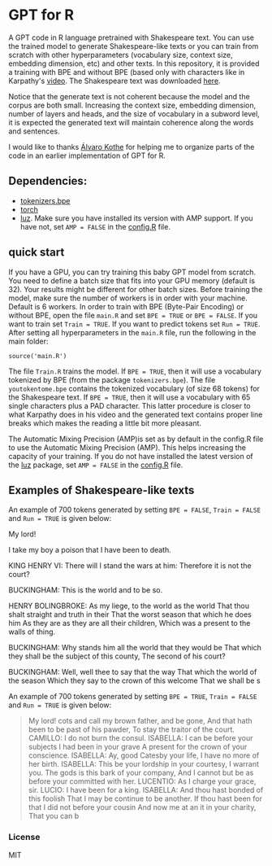 # GPT for R


A GPT code in R language pretrained with Shakespeare text. You can use the trained model to generate Shakespeare-like texts or you can train from scratch with other hyperparameters (vocabulary size, context size, embedding dimension, etc) and other texts. In this repository, it is provided a training with BPE and without BPE (based only with characters like in Karpathy's [video](https://www.youtube.com/watch?v=kCc8FmEb1nY). The Shakespeare text was downloaded [here](https://github.com/karpathy/ng-video-lecture/blob/master/input.txt).

Notice that the generate text is not coherent because the model and the corpus are both small. Increasing the context size, embedding dimension, number of layers and heads, and the size of vocabulary in a subword level, it is expected the generated text will maintain coherence along the words and sentences.

I would like to thanks [Álvaro Kothe](https://github.com/Alvaro-Kothe) for helping me to organize parts of the code in an earlier implementation of GPT for R.

## Dependencies:

- [tokenizers.bpe](https://cran.r-project.org/web/packages/tokenizers.bpe/index.html)
- [torch](https://cran.r-project.org/web/packages/torch/index.html) 
- [luz](https://cran.r-project.org/web/packages/luz/vignettes/get-started.html). Make sure you have installed its version with AMP support. If you have not, set `AMP = FALSE` in the [config.R](https://github.com/AGPatriota/GPT4R/blob/main/config.R) file.

## quick start

If you have a GPU, you can try training this baby GPT model from scratch. You need to define a batch size that fits into your GPU memory (default is 32). Your results might be different for other batch sizes. Before training the model, make sure the number of workers is in order with your machine. Default is 6 workers. In order to train with BPE (Byte-Pair Encoding) or without BPE, open the file `main.R` and set `BPE = TRUE` or `BPE = FALSE`. If you want to train set `Train = TRUE`. If you want to predict tokens set `Run = TRUE`. After setting all hyperparameters in the `main.R` file, run the following in the main folder:

```
source('main.R')
```

The file `Train.R` trains the model. If `BPE = TRUE`, then it will use a vocabulary tokenized by BPE (from the package `tokenizers.bpe`). The file `youtokentome.bpe` contains the tokenized vocabulary (of size 68 tokens) for the Shakespeare text. If `BPE = TRUE`, then it will use a vocabulary with 65 single characters plus a PAD character. This latter procedure is closer to what Karpathy does in his video and the generated text contains proper line breaks which makes the reading a little bit more pleasant.

The Automatic Mixing Precision (AMP)is set as by default in the config.R file to use the Automatic Mixing Precision (AMP). This helps increasing the capacity of your training. If you do not have installed the latest version of the [luz](https://cran.r-project.org/web/packages/luz/vignettes/get-started.html) package, set `AMP = FALSE` in the [config.R](https://github.com/AGPatriota/GPT4R/blob/main/config.R) file.


## Examples of Shakespeare-like texts

An example of 700 tokens generated by setting `BPE = FALSE`, `Train = FALSE` and `Run = TRUE` is given below:


My lord!

I take my boy a poison that I have been to death.

KING HENRY VI:
There will I stand the wars at him:
Therefore it is not the court?

BUCKINGHAM:
This is the world and to be so.

HENRY BOLINGBROKE:
As my liege, to the world as the world
That thou shalt straight and truth in their
That the worst season that which he does him
As they are as they are all their children,
Which was a present to the walls of thing.

BUCKINGHAM:
Why stands him all the world that they would be
That which they shall be the subject of this county,
The second of his court?

BUCKINGHAM:
Well, well thee to say that the way
That which the world of the season
Which they say to the crown of this welcome
That we shall be s


An example of 700 tokens generated by setting `BPE = TRUE`, `Train = FALSE` and `Run = TRUE` is given below:


> My lord! cots and call my brown father, and be gone, And that hath been to be past of his pawder, To stay the traitor of the court. CAMILLO: I do not burn the consul. ISABELLA: I can be before your subjects I had been in your grave A present for the crown of your conscience. ISABELLA: Ay, good Catesby your life, I have no more of her birth. ISABELLA: This be your lordship in your courtesy, I warrant you. The gods is this bark of your company, And I cannot but be as before your committed with her. LUCENTIO: As I charge your grace, sir. LUCIO: I have been for a king. ISABELLA: And thou hast bonded of this foolish That I may be continue to be another. If thou hast been for that I did not before your cousin And now me at an it in your charity, That you can b


### License

MIT
